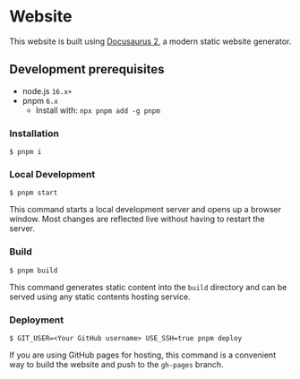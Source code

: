 # Website

This website is built using [Docusaurus 2](https://docusaurus.io/), a modern static website generator.

## Development prerequisites

- node.js `16.x+`
- pnpm `6.x`
  - Install with: `npx pnpm add -g pnpm`

### Installation

```
$ pnpm i
```

### Local Development

```
$ pnpm start
```

This command starts a local development server and opens up a browser window. Most changes are reflected live without having to restart the server.

### Build

```
$ pnpm build
```

This command generates static content into the `build` directory and can be served using any static contents hosting service.

### Deployment

```
$ GIT_USER=<Your GitHub username> USE_SSH=true pnpm deploy
```

If you are using GitHub pages for hosting, this command is a convenient way to build the website and push to the `gh-pages` branch.
